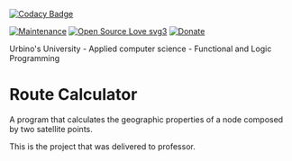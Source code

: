 [![Codacy Badge](https://app.codacy.com/project/badge/Grade/15e0f4d35ee742bf933b5bb6222ed93f)](https://app.codacy.com/gh/R0mb0/Route-calculator/dashboard?utm_source=gh&utm_medium=referral&utm_content=&utm_campaign=Badge_grade)

[![Maintenance](https://img.shields.io/badge/Maintained%3F-yes-green.svg)](https://github.com/R0mb0/Route-calculator)
[![Open Source Love svg3](https://badges.frapsoft.com/os/v3/open-source.svg?v=103)](https://github.com/R0mb0/Route-calculator)
[![Donate](https://img.shields.io/badge/PayPal-Donate%20to%20Author-blue.svg)](http://paypal.me/R0mb0)

Urbino's University - Applied computer science - Functional and Logic Programming 

# Route Calculator

A program that calculates the geographic properties of a node composed by two satellite points.

This is the project that was delivered to professor.
